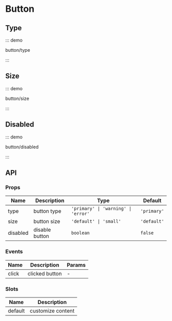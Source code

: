# Button

## Type

::: demo

button/type

:::

## Size

::: demo

button/size

:::

## Disabled

::: demo

button/disabled

:::

## API

### Props

| Name     | Description    | Type                                | Default     |
| -------- | -------------- | ----------------------------------- | ----------- |
| type     | button type    | `'primary' \| 'warning' \| 'error'` | `'primary'` |
| size     | button size    | `'default' \| 'small'`              | `'default'` |
| disabled | disable button | `boolean`                           | `false`     |

### Events

| Name  | Description    | Params |
| ----- | -------------- | ------ |
| click | clicked button | -      |

### Slots

| Name    | Description       |
| ------- | ----------------- |
| default | customize content |
